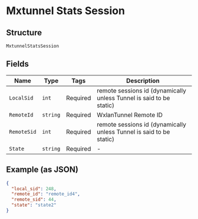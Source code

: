 
# Mxtunnel Stats Session

## Structure

`MxtunnelStatsSession`

## Fields

| Name | Type | Tags | Description |
|  --- | --- | --- | --- |
| `LocalSid` | `int` | Required | remote sessions id (dynamically unless Tunnel is said to be static) |
| `RemoteId` | `string` | Required | WxlanTunnel Remote ID |
| `RemoteSid` | `int` | Required | remote sessions id (dynamically unless Tunnel is said to be static) |
| `State` | `string` | Required | - |

## Example (as JSON)

```json
{
  "local_sid": 248,
  "remote_id": "remote_id4",
  "remote_sid": 44,
  "state": "state2"
}
```

